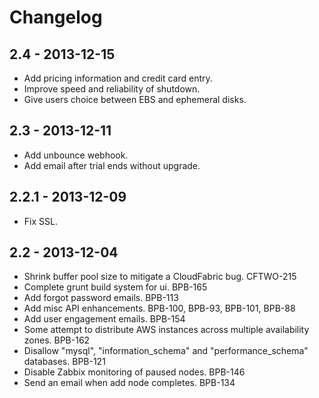 Changelog
=========

2.4 - 2013-12-15
------------------

* Add pricing information and credit card entry.
* Improve speed and reliability of shutdown.
* Give users choice between EBS and ephemeral disks.

2.3 - 2013-12-11
------------------

* Add unbounce webhook.
* Add email after trial ends without upgrade.

2.2.1 - 2013-12-09
------------------

* Fix SSL.

2.2 - 2013-12-04
----------------

* Shrink buffer pool size to mitigate a CloudFabric bug. CFTWO-215
* Complete grunt build system for ui. BPB-165
* Add forgot password emails. BPB-113
* Add misc API enhancements. BPB-100, BPB-93, BPB-101, BPB-88
* Add user engagement emails. BPB-154
* Some attempt to distribute AWS instances across multiple availability zones. BPB-162
* Disallow "mysql", "information_schema" and "performance_schema" databases. BPB-121
* Disable Zabbix monitoring of paused nodes. BPB-146
* Send an email when add node completes. BPB-134
